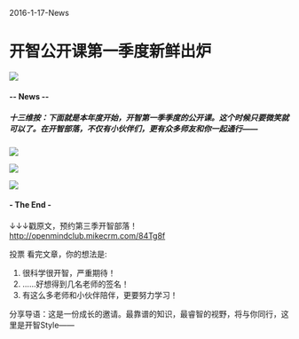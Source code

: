 2016-1-17-News

# 开智公开课第一季度新鲜出炉
![](https://mmbiz.qlogo.cn/mmbiz_png/P7zzkBGoztFUtGQKAqGmGGw4yZB9iaYAuy849uQD1xqLmh0TZtriauaibym6NLyoVPt2B4TKIb7eoDUmpqvVhuupg/0?wx_fmt=png)

#### -- News --

##### **十三维按**：下面就是本年度开始，开智第一季季度的公开课。这个时候只要微笑就可以了。在开智部落，不仅有小伙伴们，更有众多师友和你一起通行——
![](https://mmbiz.qlogo.cn/mmbiz_png/P7zzkBGoztH21uU8lvO3oRFRBSR7hG5TOsW3rGTfMALH2L5BOfGY6tIibgEAMOPOk44ZmFoy5jQsxddqxCQ9Frg/0?wx_fmt=png)


![](https://mmbiz.qlogo.cn/mmbiz_png/P7zzkBGoztH21uU8lvO3oRFRBSR7hG5TVicibftDibMRia6syZ5TBFtryL43lkWHCIjvDj6icWicBwy4RnYXp6NIGHZA/0?wx_fmt=png)

![](https://mmbiz.qlogo.cn/mmbiz_png/P7zzkBGoztH21uU8lvO3oRFRBSR7hG5Tbwy9O1r21ySdAvxmaLibAEg3o4RIgBkjS48QibrdSJEuoWic7tVymtF9A/0?wx_fmt=png)


#### - The End - 


↓↓↓戳原文，预约第三季开智部落！
http://openmindclub.mikecrm.com/84Tg8f

投票
看完文章，你的想法是:
1. 很科学很开智，严重期待！
2. ……好想得到几名老师的签名！
3. 有这么多老师和小伙伴陪伴，更要努力学习！

分享导语：这是一份成长的邀请。最靠谱的知识，最睿智的视野，将与你同行，这里是开智Style——


